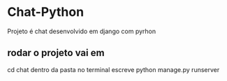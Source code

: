 # Chat-Python

Projeto é chat desenvolvido em django com pyrhon

## rodar o projeto vai em 
cd chat 
dentro da pasta no terminal escreve 
python manage.py runserver
